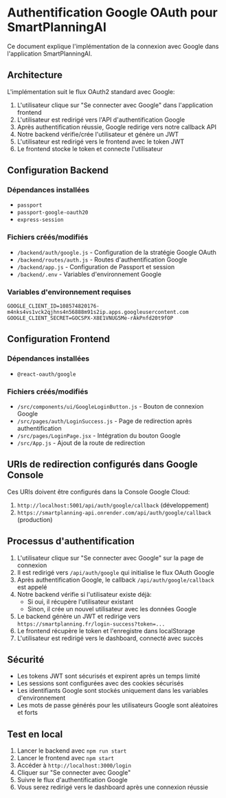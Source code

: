 # Authentification Google OAuth pour SmartPlanningAI

Ce document explique l'implémentation de la connexion avec Google dans l'application SmartPlanningAI.

## Architecture

L'implémentation suit le flux OAuth2 standard avec Google:

1. L'utilisateur clique sur "Se connecter avec Google" dans l'application frontend
2. L'utilisateur est redirigé vers l'API d'authentification Google
3. Après authentification réussie, Google redirige vers notre callback API
4. Notre backend vérifie/crée l'utilisateur et génère un JWT
5. L'utilisateur est redirigé vers le frontend avec le token JWT
6. Le frontend stocke le token et connecte l'utilisateur

## Configuration Backend

### Dépendances installées

- `passport`
- `passport-google-oauth20`
- `express-session`

### Fichiers créés/modifiés

- `/backend/auth/google.js` - Configuration de la stratégie Google OAuth
- `/backend/routes/auth.js` - Routes d'authentification Google
- `/backend/app.js` - Configuration de Passport et session
- `/backend/.env` - Variables d'environnement Google

### Variables d'environnement requises

```
GOOGLE_CLIENT_ID=108574820176-m4nks4vs1vck2qjhns4n56888m91s2ip.apps.googleusercontent.com
GOOGLE_CLIENT_SECRET=GOCSPX-X8E1VNUG5Me-rAkPnfd20t9fOP
```

## Configuration Frontend

### Dépendances installées

- `@react-oauth/google`

### Fichiers créés/modifiés

- `/src/components/ui/GoogleLoginButton.js` - Bouton de connexion Google
- `/src/pages/auth/LoginSuccess.js` - Page de redirection après authentification
- `/src/pages/LoginPage.jsx` - Intégration du bouton Google
- `/src/App.js` - Ajout de la route de redirection

## URIs de redirection configurés dans Google Console

Ces URIs doivent être configurés dans la Console Google Cloud:

1. `http://localhost:5001/api/auth/google/callback` (développement)
2. `https://smartplanning-api.onrender.com/api/auth/google/callback` (production)

## Processus d'authentification

1. L'utilisateur clique sur "Se connecter avec Google" sur la page de connexion
2. Il est redirigé vers `/api/auth/google` qui initialise le flux OAuth Google
3. Après authentification Google, le callback `/api/auth/google/callback` est appelé
4. Notre backend vérifie si l'utilisateur existe déjà:
   - Si oui, il récupère l'utilisateur existant
   - Sinon, il crée un nouvel utilisateur avec les données Google
5. Le backend génère un JWT et redirige vers `https://smartplanning.fr/login-success?token=...`
6. Le frontend récupère le token et l'enregistre dans localStorage
7. L'utilisateur est redirigé vers le dashboard, connecté avec succès

## Sécurité

- Les tokens JWT sont sécurisés et expirent après un temps limité
- Les sessions sont configurées avec des cookies sécurisés
- Les identifiants Google sont stockés uniquement dans les variables d'environnement
- Les mots de passe générés pour les utilisateurs Google sont aléatoires et forts

## Test en local

1. Lancer le backend avec `npm run start`
2. Lancer le frontend avec `npm start`
3. Accéder à `http://localhost:3000/login`
4. Cliquer sur "Se connecter avec Google"
5. Suivre le flux d'authentification Google
6. Vous serez redirigé vers le dashboard après une connexion réussie
